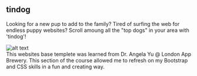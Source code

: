 ## tindog

Looking for a new pup to add to the family? Tired of surfing the web for endless puppy websites? 
Scroll amoung all the "top dogs" in your area with 'tindog'!

![alt text](TinDog-Start-master/images/tindog-gif.gif)
<br>
This websites base templete was learned from Dr. Angela Yu @ London App Brewery. This section of the course allowed me to refresh on my Bootstrap and CSS skills in a fun and creating way. 

